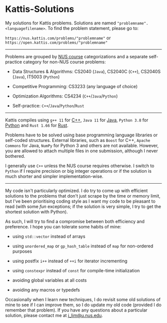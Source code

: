 # Kattis-Solutions

My solutions for Kattis problems. Solutions are named `"problemname".<languagefilename>`. To find the problem statement, please go to:

`https://nus.kattis.com/problems/"problemname"` or `https://open.kattis.com/problems/"problemname"`

---

Problems are grouped by [NUS course](https://nus.kattis.com/courses) categorizations and a separate self-practice category for non-NUS course problems:

* Data Structures & Algorithms: CS2040 (`Java`), CS2040C (`C++`), CS2040S (`Java`), IT5003 (`Python`)

* Competitive Programming: CS3233 (any language of choice)

* Optimization Algorithms: CS4234 (`C++`/`Java`/`Python`)

* Self-practice: `C++`/`Java`/`Python`/`Rust`

---

Kattis compiles using `g++ 11` for [C++](https://open.kattis.com/languages/cpp), `Java 11` for [Java](https://open.kattis.com/languages/java), `Python 3.8` for [Python](https://open.kattis.com/languages/python3) and `Rust 1.66` for [Rust](https://open.kattis.com/languages/rust).

Problems have to be solved using base programming language libraries or self-coded structures. External libraries, such as `Boost` for C++, `Apache Commons` for Java, `NumPy` for Python 3 and others are not available. However, you are allowed to attach multiple files in one submission, although I never bothered.

I generally use `C++` unless the NUS course requires otherwise. I switch to `Python` if I require precision or big integer operations or if the solution is much shorter and simpler implementation-wise.

---

My code isn't particularly optimized. I do try to come up with efficient solutions to the problems that don't just scrape by the time or memory limit, but I've been prioritising coding style as I want my code to be pleasant to read (with some _fun_ exceptions; if the solution is very simple, I try to get the shortest solution with Python). 

As such, I will try to find a compromise between both efficiency and preference. I hope you can tolerate some habits of mine:

* using `std::vector` instead of arrays

* using `unordered_map` or `gp_hash_table` instead of `map` for non-ordered purposes

* using postfix `i++` instead of `++i` for iterator incrementing

* using `constexpr` instead of `const` for compile-time initialization

* avoiding global variables at all costs

* avoiding any macros or typedefs

Occasionally when I learn new techniques, I do revisit some old solutions of mine to see if I can improve them, so I do update my old code (provided I do remember that problem). If you have any questions about a particular solution, please contact me at j_lim@u.nus.edu.

